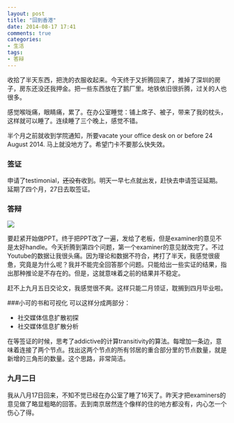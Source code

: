 ```yaml
---
layout: post
title: "回到香港"
date: 2014-08-17 17:41
comments: true
categories:
- 生活
tags:
- 答辩
---
```



收拾了半天东西，把洗的衣服收起来。今天终于又折腾回来了，推掉了深圳的房子，房东还没还我押金。把一些东西放在了鹅厂里。地铁依旧很折腾，过关的人也很多。

感觉喉咙痛，眼睛痛，累了。在办公室睡觉：铺上席子、被子，带来了我的枕头，这样就可以睡了。连续睡了三个晚上，感觉不错。

半个月之前就收到学院通知，所要vacate your office desk on or before 24 August 2014. 马上就没地方了。希望门卡不要那么快失效。

### 签证
申请了testimonial，~~还没有~~收到。明天一早七点就出发，赶快去申请签证延期。延期了四个月，27日去取签证。

### 答辩
![](http://chengjun.qiniudn.com/phd040914s.gif)

要赶紧开始做PPT。终于把PPT改了一遍，发给了老板，但是examiner的意见不是太好handle。今天折腾到第四个问题，第一个examiner的意见就改完了。不过Youtube的数据让我很头痛。因为理论和数据不符合，拷打了半天，我感觉很疲惫，究竟是为什么呢？我并不能完全回答那个问题。只能给出一些实证的结果，指出那种推论是不存在的。但是，这就意味着之前的结果并不稳定。

赶不上九月五日交论文，我感觉很不爽。这样只能二月领证，耽搁到四月毕业啦。

###小可的书和可视化
可以这样分成两部分：

- 社交媒体信息扩散初探
- 社交媒体信息扩散分析

在等签证的时候，思考了addictive的计算transitivity的算法。每增加一条边，意味着连接了两个节点。找出这两个节点的所有邻居的重合部分里的节点数量，就是新增的三角形的数量。这个思路，非常简洁。

### 九月二日

我从八月17日回来，不知不觉已经在办公室了睡了16天了。昨天才把examiners的意见做了略显粗略的回答。去到南京居然连个像样的住的地方都没有，内心怎一个伤心了得。
